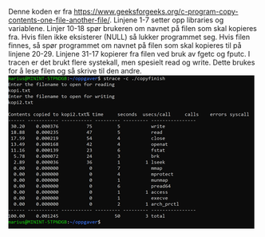 Denne koden er fra https://www.geeksforgeeks.org/c-program-copy-contents-one-file-another-file/. Linjene 1-7 setter opp libraries og variablene. Linjer 10-18 spør brukeren om navnet på filen som skal kopieres fra. Hvis filen ikke eksisterer (NULL) så lukker programmet seg. Hvis filen finnes, så spør programmet om navnet på filen som skal kopieres til på linjene 20-29. Linjene 31-17 kopierer fra filen ved bruk av fgetc og fputc. I tracen er det brukt flere systekall, men spesielt read og write. Dette brukes for å lese filen og så skrive til den andre.
![Image226](https://raw.githubusercontent.com/MariusUIA/Gruppe23-Modul3/main/Task%202.26/image14.png)
